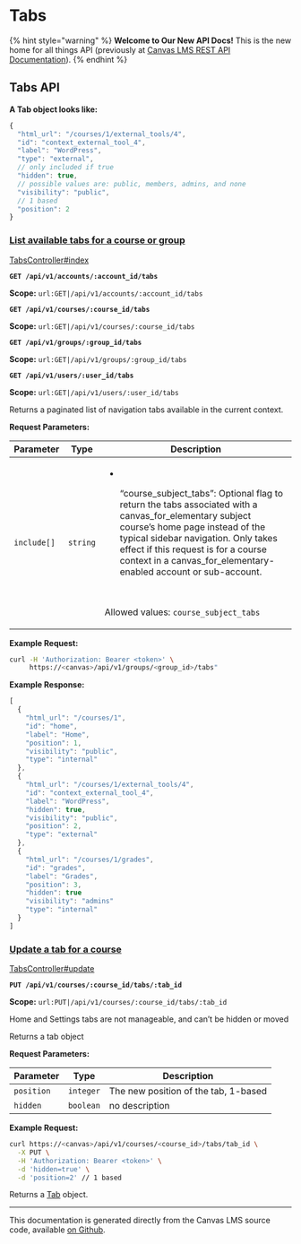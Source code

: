 # Tabs

{% hint style="warning" %}
**Welcome to Our New API Docs!** This is the new home for all things API (previously at [Canvas LMS REST API Documentation](https://api.instructure.com)).
{% endhint %}

## Tabs API

**A Tab object looks like:**

```js
{
  "html_url": "/courses/1/external_tools/4",
  "id": "context_external_tool_4",
  "label": "WordPress",
  "type": "external",
  // only included if true
  "hidden": true,
  // possible values are: public, members, admins, and none
  "visibility": "public",
  // 1 based
  "position": 2
}
```

### [List available tabs for a course or group](#method.tabs.index) <a href="#method.tabs.index" id="method.tabs.index"></a>

[TabsController#index](https://github.com/instructure/canvas-lms/blob/master/app/controllers/tabs_controller.rb)

**`GET /api/v1/accounts/:account_id/tabs`**

**Scope:** `url:GET|/api/v1/accounts/:account_id/tabs`

**`GET /api/v1/courses/:course_id/tabs`**

**Scope:** `url:GET|/api/v1/courses/:course_id/tabs`

**`GET /api/v1/groups/:group_id/tabs`**

**Scope:** `url:GET|/api/v1/groups/:group_id/tabs`

**`GET /api/v1/users/:user_id/tabs`**

**Scope:** `url:GET|/api/v1/users/:user_id/tabs`

Returns a paginated list of navigation tabs available in the current context.

**Request Parameters:**

| Parameter   | Type     | Description                                                                                                                                                                                                                                                                                                                                                                                      |
| ----------- | -------- | ------------------------------------------------------------------------------------------------------------------------------------------------------------------------------------------------------------------------------------------------------------------------------------------------------------------------------------------------------------------------------------------------ |
| `include[]` | `string` | <ul><li><p><br></p><p>“course_subject_tabs”: Optional flag to return the tabs associated with a canvas_for_elementary subject course’s home page instead of the typical sidebar navigation. Only takes effect if this request is for a course context in a canvas_for_elementary-enabled account or sub-account.</p><p><br></p></li></ul><p>Allowed values: <code>course_subject_tabs</code></p> |

**Example Request:**

```bash
curl -H 'Authorization: Bearer <token>' \
     https://<canvas>/api/v1/groups/<group_id>/tabs"
```

**Example Response:**

```js
[
  {
    "html_url": "/courses/1",
    "id": "home",
    "label": "Home",
    "position": 1,
    "visibility": "public",
    "type": "internal"
  },
  {
    "html_url": "/courses/1/external_tools/4",
    "id": "context_external_tool_4",
    "label": "WordPress",
    "hidden": true,
    "visibility": "public",
    "position": 2,
    "type": "external"
  },
  {
    "html_url": "/courses/1/grades",
    "id": "grades",
    "label": "Grades",
    "position": 3,
    "hidden": true
    "visibility": "admins"
    "type": "internal"
  }
]
```

### [Update a tab for a course](#method.tabs.update) <a href="#method.tabs.update" id="method.tabs.update"></a>

[TabsController#update](https://github.com/instructure/canvas-lms/blob/master/app/controllers/tabs_controller.rb)

**`PUT /api/v1/courses/:course_id/tabs/:tab_id`**

**Scope:** `url:PUT|/api/v1/courses/:course_id/tabs/:tab_id`

Home and Settings tabs are not manageable, and can’t be hidden or moved

Returns a tab object

**Request Parameters:**

| Parameter  | Type      | Description                          |
| ---------- | --------- | ------------------------------------ |
| `position` | `integer` | The new position of the tab, 1-based |
| `hidden`   | `boolean` | no description                       |

**Example Request:**

```bash
curl https://<canvas>/api/v1/courses/<course_id>/tabs/tab_id \
  -X PUT \
  -H 'Authorization: Bearer <token>' \
  -d 'hidden=true' \
  -d 'position=2' // 1 based
```

Returns a [Tab](#tab) object.

---

This documentation is generated directly from the Canvas LMS source code, available [on Github](https://github.com/instructure/canvas-lms).
